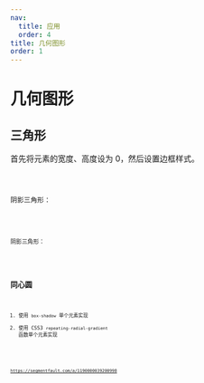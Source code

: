 ```yaml
---
nav:
  title: 应用
  order: 4
title: 几何图形
order: 1
---
```


# 几何图形

## 三角形

首先将元素的宽度、高度设为 0，然后设置边框样式。

<code src="../demo/practice/geometry/triangle/index.tsx" />

阴影三角形：

<code src="../demo/practice/geometry/shadow-triangle/index.tsx" />

阴影三角形：

<code src="../demo/practice/geometry/triangle-border/index.tsx" />

## 同心圆

1. 使用 `box-shadow` 单个元素实现
2. 使用 CSS3 `repeating-radial-gradient` 函数单个元素实现

<code src="../demo/practice/geometry/concentric-circles/index.tsx" />

https://segmentfault.com/a/1190000039200998
